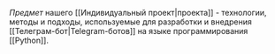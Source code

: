 *Предмет* нашего [[Индивидуальный проект|проекта]] - технологии, методы и подходы, используемые для разработки и внедрения [[Телеграм-бот|Telegram-ботов]] на языке программирования [[Python]].